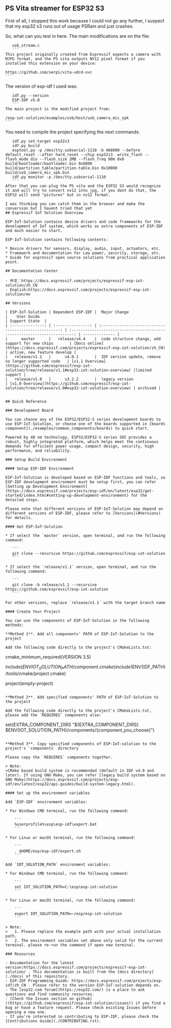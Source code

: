## PS Vita streamer for ESP32 S3
First of all, I stopped this work because I could not go any further, I suspect that my esp32 s3 runs out of usage PSRam and just crashes.

So, what can you test in here. The main modifications are on the file:
 ```
    usb_stream.c
    ```
This project originally created from Espressif expects a camera with MJPG format, and the PS vita outputs NV12 pixel format if you installed this extension on your device:
 ```
    https://github.com/xerpi/vita-udcd-uvc
    ```
The version of esp-idf I used was:
 ```
    idf.py --version
    ESP-IDF v5.0
    ```
The main project is the modified project from:
 ```
    /esp-iot-solution/examples/usb/host/usb_camera_mic_spk
    ```

You need to compile the project specifying the next commands:
 ```
    idf.py set-target esp32s3
    idf.py build
    esptool.py -p /dev/tty.usbserial-1110 -b 460800 --before default_reset --after hard_reset --chip esp32s3  write_flash --flash_mode dio --flash_size 2MB --flash_freq 80m 0x0 build/bootloader/bootloader.bin 0x8000 build/partition_table/partition-table.bin 0x10000 build/usb_camera_mic_spk.bin
    idf.py monitor -p /dev/tty.usbserial-1110
    ```
After that you can plug the PS vita and the ESP32 S3 would recognize it and will try to convert nv12 into jpg, if you dont do that, the ESP32 will send "pictures" but in nv12 format.

I was thinking you can catch them in the browser and make the conversion but I havent tried that yet
## Espressif IoT Solution Overview

ESP-IoT-Solution contains device drivers and code frameworks for the development of IoT system, which works as extra components of ESP-IDF and much easier to start.

ESP-IoT-Solution contains following contents:

* Device drivers for sensors, display, audio, input, actuators, etc.
* Framework and documentation for Low power, security, storage, etc.
* Guide for espressif open source solutions from practical application point.

## Documentation Center

- 中文：https://docs.espressif.com/projects/espressif-esp-iot-solution/zh_CN
- English:https://docs.espressif.com/projects/espressif-esp-iot-solution/en

## Versions

| ESP-IoT-Solution | Dependent ESP-IDF |  Major Change                                          |    User Guide                                                             | Support State  |
| :--------------: | :---------------: | :----------------------------------------------------: | :-----------------------------------------------------------------------: | -------------- |
|      master      |   release/v4.4    |  code structure change, add support for new chips       | [Docs online](https://docs.espressif.com/projects/espressif-esp-iot-solution/zh_CN) | active, new feature develop |
|   release/v1.1   |      v4.0.1       |  IDF version update, remove no longer supported code   | [v1.1 Overview](https://github.com/espressif/esp-iot-solution/tree/release/v1.1#esp32-iot-solution-overview) |limited support |
|   release/v1.0   |      v3.2.2       |  legacy version                                        | [v1.0 Overview](https://github.com/espressif/esp-iot-solution/tree/release/v1.0#esp32-iot-solution-overview) | archived |


## Quick Reference

### Development Board

You can choose any of the ESP32/ESP32-S series development boards to use ESP-IoT-Solution, or choose one of the boards supported in [boards component](./examples/common_components/boards) to quick start.

Powered by 40 nm technology, ESP32/ESP32-S series SOC provides a robust, highly integrated platform, which helps meet the continuous demands for efficient power usage, compact design, security, high performance, and reliability.

### Setup Build Environment

#### Setup ESP-IDF Environment

ESP-IoT-Solution is developed based on ESP-IDF functions and tools, so ESP-IDF development environment must be setup first, you can refer [Setting up Development Environment](https://docs.espressif.com/projects/esp-idf/en/latest/esp32/get-started/index.html#setting-up-development-environment) for the detailed steps.

Please note that different versions of ESP-IoT-Solution may depend on different versions of ESP-IDF, please refer to [Versions](#Versions) for details.

#### Get ESP-IoT-Solution

* If select the `master` version, open terminal, and run the following command:

    ```
    git clone --recursive https://github.com/espressif/esp-iot-solution
    ```

* If select the `release/v1.1` version, open terminal, and run the following command:

    ```
    git clone -b release/v1.1 --recursive https://github.com/espressif/esp-iot-solution
    ```

For other versions, replace `release/v1.1` with the target branch name

#### Create Your Project

You can use the components of ESP-IoT-Solution in the following methods:

**Method 1**. Add all components' PATH of ESP-IoT-Solution to the project 

Add the following code directly to the project's CMakeLists.txt:

```
cmake_minimum_required(VERSION 3.5)

include($ENV{IOT_SOLUTION_PATH}/component.cmake)
include($ENV{IDF_PATH}/tools/cmake/project.cmake)

project(empty-project)
```

**Method 2**. Add specified components' PATH of ESP-IoT-Solution to the project

Add the following code directly to the project's CMakeLists.txt, please add the `REQUIRES` components also:

```
set(EXTRA_COMPONENT_DIRS "${EXTRA_COMPONENT_DIRS} $ENV{IOT_SOLUTION_PATH}/components/{component_you_choose}")
```

**Method 3**. Copy specified components of ESP-IoT-solution to the project's `components` directory

Please copy the `REQUIRES` components together.

> Note:
>CMake based build system is recommended (default in IDF v4.0 and later). If using GNU Make, you can refer [legacy build system based on GNU Make](https://docs.espressif.com/projects/esp-idf/en/latest/esp32/api-guides/build-system-legacy.html).

#### Set up the environment variables

Add `ESP-IDF` environment variables:

* For Windows CMD terminal, run the following command:

    ```
    %userprofile%\esp\esp-idf\export.bat
    ```

* For Linux or macOS terminal, run the following command:

    ```
    . $HOME/esp/esp-idf/export.sh
    ```

Add `IOT_SOLUTION_PATH` environment variables:

* For Windows CMD terminal, run the following command:

    ```
    set IOT_SOLUTION_PATH=C:\esp\esp-iot-solution
    ```

* For Linux or macOS terminal, run the following command:

    ```
    export IOT_SOLUTION_PATH=~/esp/esp-iot-solution
    ```

> Note:
>   1. Please replace the example path with your actual installation path.
>   2. The environment variables set above only valid for the current terminal. please re-run the command if open new terminal.

### Resources

- Documentation for the latest version:https://docs.espressif.com/projects/espressif-esp-iot-solution/ . This documentation is built from the [docs directory](./docs) of this repository.
- ESP-IDF Programming Guide: https://docs.espressif.com/projects/esp-idf/zh_CN . Please refer to the version ESP-IoT-solution depends on.
- The [esp32.com forum](https://esp32.com/) is a place to ask questions and find community resources.
- [Check the Issues section on github]((https://github.com/espressif/esp-iot-solution/issues)) if you find a bug or have a feature request. Please check existing Issues before opening a new one.
- If you're interested in contributing to ESP-IDF, please check the [Contributions Guide](./CONTRIBUTING.rst).
